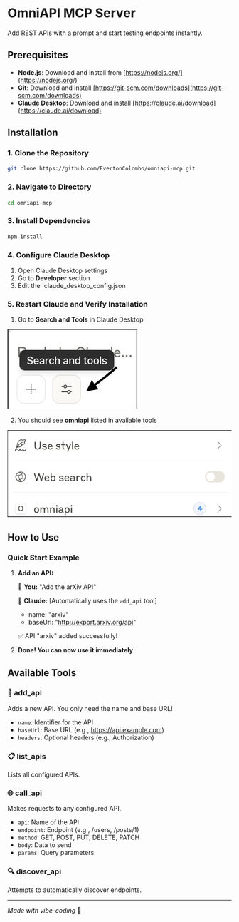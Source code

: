 # OmniAPI MCP Server

Add REST APIs with a prompt and start testing endpoints instantly.

## Prerequisites

- **Node.js**: Download and install from [https://nodejs.org/](https://nodejs.org/)
- **Git**: Download and install [https://git-scm.com/downloads](https://git-scm.com/downloads)
- **Claude Desktop**: Download and install [https://claude.ai/download](https://claude.ai/download)

## Installation

### 1. Clone the Repository

```bash
git clone https://github.com/EvertonColombo/omniapi-mcp.git
```

### 2. Navigate to Directory

```bash
cd omniapi-mcp
```

### 3. Install Dependencies

```bash
npm install
```

### 4. Configure Claude Desktop

1. Open Claude Desktop settings
2. Go to **Developer** section
3. Edit the `claude_desktop_config.json

### 5. Restart Claude and Verify Installation

1. Go to **Search and Tools** in Claude Desktop

![Descrição da imagem](./assets/tools.png)

2. You should see **omniapi** listed in available tools

![Descrição da imagem](./assets/omniapi.png)

## How to Use

### Quick Start Example

1. **Add an API:**

   👤 **You:** "Add the arXiv API"

   🤖 **Claude:** [Automatically uses the `add_api` tool]
   - name: "arxiv"
   - baseUrl: "http://export.arxiv.org/api"

   ✅ API "arxiv" added successfully!

2. **Done! You can now use it immediately**

## Available Tools

### 🔧 add_api
Adds a new API. You only need the name and base URL!
- `name`: Identifier for the API
- `baseUrl`: Base URL (e.g., https://api.example.com)
- `headers`: Optional headers (e.g., Authorization)

### 📋 list_apis
Lists all configured APIs.

### 🌐 call_api
Makes requests to any configured API.
- `api`: Name of the API
- `endpoint`: Endpoint (e.g., /users, /posts/1)
- `method`: GET, POST, PUT, DELETE, PATCH
- `body`: Data to send
- `params`: Query parameters

### 🔍 discover_api
Attempts to automatically discover endpoints.

---

*Made with vibe-coding* 🎯
